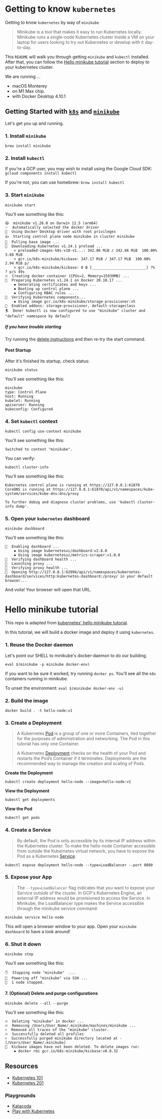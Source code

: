 # Getting to know `kubernetes`
Getting to know `kubernetes` by way of `minikube`
> Minikube is a tool that makes it easy to run
> Kubernetes locally. Minikube runs a single-node
> Kubernetes cluster inside a VM on your laptop for users looking
> to try out Kubernetes or develop with it day-to-day.

This `README` will walk you through getting `minikube` and `kubectl` installed. After
that, you can follow the [Hello minikube tutorial](#hello-minikube-tutorial) section to deploy to your
kubernetes cluster.

We are running ...
* macOS Monterey
* on M1 Max chip.
* with Docker Desktop 4.10.1

## Getting Started with [`k8s`](https://kubernetes.io/) and [`minikube`](https://github.com/kubernetes/minikube#minikube)

Let's get you up and running.

### 1. Install `minikube`

`brew install minikube`

### 2. Install `kubectl`

If you're a GCP user, you may wish to install using the Google Cloud SDK: `gcloud components install kubectl`

If you're not, you can use homebrew: `brew install kubectl`

### 3. Start `minikube`

`minikube start`

You'll see something like this:
```
😄  minikube v1.26.0 on Darwin 12.5 (arm64)
✨  Automatically selected the docker driver
📌  Using Docker Desktop driver with root privileges
👍  Starting control plane node minikube in cluster minikube
🚜  Pulling base image ...
💾  Downloading Kubernetes v1.24.1 preload ...
    > preloaded-images-k8s-v18-v1...: 342.86 MiB / 342.86 MiB  100.00% 3.68 MiB
    > gcr.io/k8s-minikube/kicbase: 347.17 MiB / 347.17 MiB  100.00% 2.94 MiB p/
    > gcr.io/k8s-minikube/kicbase: 0 B [_________________________] ?% ? p/s 49s
🔥  Creating docker container (CPUs=2, Memory=15939MB) ...
🐳  Preparing Kubernetes v1.24.1 on Docker 20.10.17 ...
    ▪ Generating certificates and keys ...
    ▪ Booting up control plane ...
    ▪ Configuring RBAC rules ...
🔎  Verifying Kubernetes components...
    ▪ Using image gcr.io/k8s-minikube/storage-provisioner:v5
🌟  Enabled addons: storage-provisioner, default-storageclass
🏄  Done! kubectl is now configured to use "minikube" cluster and "default" namespace by default
```

##### If you have trouble starting

Try running the [delete instructions](7-optional-delete-and-purge-configurations) and then
re-try the start command.

#### Post Startup
After it's finished its startup, check status:

`minikube status`


You'll see something like this:
```
minikube
type: Control Plane
host: Running
kubelet: Running
apiserver: Running
kubeconfig: Configured
```

### 4. Set `kubectl` context

`kubectl config use-context minikube`

You'll see something like this:

`Switched to context "minikube".`

You can verify:

`kubectl cluster-info`

You'll see something like this:

```
Kubernetes control plane is running at https://127.0.0.1:61870
CoreDNS is running at https://127.0.0.1:61870/api/v1/namespaces/kube-system/services/kube-dns:dns/proxy

To further debug and diagnose cluster problems, use 'kubectl cluster-info dump'.
```

### 5. Open your `kubernetes` dashboard

`minikube dashboard`

You'll see something like this:

```
🔌  Enabling dashboard ...
    ▪ Using image kubernetesui/dashboard:v2.6.0
    ▪ Using image kubernetesui/metrics-scraper:v1.0.8
🤔  Verifying dashboard health ...
🚀  Launching proxy ...
🤔  Verifying proxy health ...
🎉  Opening http://127.0.0.1:62094/api/v1/namespaces/kubernetes-dashboard/services/http:kubernetes-dashboard:/proxy/ in your default browser...
```

And voila! Your browser will open that URL.


# Hello minikube tutorial
This repo is adapted from [kubernetes' hello minikube tutorial](https://kubernetes.io/docs/tutorials/hello-minikube/).

In this tutorial, we will build a docker image and deploy it using `kubernetes`.


### 1. Reuse the Docker daemon
Let's point our SHELL to minikube's docker-daemon to do our building.

`eval $(minikube -p minikube docker-env)`

If you want to be sure it worked, try running `docker ps`. You'll see all the `k8s` containers running in minikube.

To unset the environment: `eval $(minikube docker-env -u)`

### 2. Build the image

`docker build . -t hello-node:v1`


### 3. Create a Deployment
> A Kubernetes [Pod](https://kubernetes.io/docs/concepts/workloads/pods/pod/) is a group of one or more Containers, tied together for the purposes of
> administration and networking. The Pod in this tutorial has only one Container.
>
> A Kubernetes [Deployment](https://kubernetes.io/docs/concepts/workloads/controllers/deployment/) checks on the health of your Pod and restarts the Pod’s Container
> if it terminates. Deployments are the recommended way to manage the creation and scaling
> of Pods.

**Create the Deployment**

`kubectl create deployment hello-node --image=hello-node:v1`

**View the Deployment**

`kubectl get deployments`

**View the Pod**

`kubectl get pods`

### 4. Create a Service
> By default, the Pod is only accessible by its internal IP address
> within the Kubernetes cluster. To make the hello-node Container accessible
> from outside the Kubernetes virtual network, you have to expose the
> Pod as a Kubernetes [Service](https://kubernetes.io/docs/concepts/services-networking/service/).

`kubectl expose deployment hello-node --type=LoadBalancer --port 8080`

### 5. Expose your App
> The `--type=LoadBalancer` flag indicates that you want to expose your
> Service outside of the cluster. In GCP's Kubernetes Engine, an external
> IP address would be provisioned to access the Service.
> In Minikube, the LoadBalancer type makes the Service accessible
> through the minikube service command:

`minikube service hello-node`

This will open a browser window to your app. Open your `minikube dashboard` to
have a look around!

### 6. Shut it down

`minikube stop`

You'll see something like this:

```
✋  Stopping node "minikube"  ...
🛑  Powering off "minikube" via SSH ...
🛑  1 node stopped.
```

#### 7. (Optional) Delete and purge configurations

`minikube delete --all --purge`

You'll see something like this:

```
🔥  Deleting "minikube" in docker ...
🔥  Removing /Users/User_Name/.minikube/machines/minikube ...
💀  Removed all traces of the "minikube" cluster.
🔥  Successfully deleted all profiles
💀  Successfully purged minikube directory located at - [/Users/User_Name/.minikube]
📌  Kicbase images have not been deleted. To delete images run:
    ▪ docker rmi gcr.io/k8s-minikube/kicbase:v0.0.32
```

## Resources
* [Kubernetes 101](https://kubernetes.io/docs/tutorials/k8s101/)
* [Kubernetes 201](https://kubernetes.io/docs/tutorials/k8s201/)

### Playgrounds
* [Katacoda](https://www.katacoda.com/courses/kubernetes/playground)
* [Play with Kubernetes](https://labs.play-with-k8s.com/)
